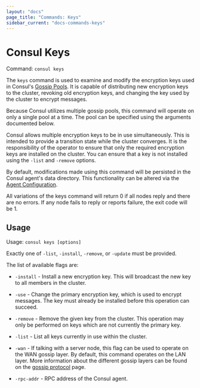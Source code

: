 ```yaml
---
layout: "docs"
page_title: "Commands: Keys"
sidebar_current: "docs-commands-keys"
---
```


# Consul Keys

Command: `consul keys`

The `keys` command is used to examine and modify the encryption keys used in
Consul's [Gossip Pools](/docs/internals/gossip.html). It is capable of
distributing new encryption keys to the cluster, revoking old encryption keys,
and changing the key used by the cluster to encrypt messages.

Because Consul utilizes multiple gossip pools, this command will operate on only
a single pool at a time. The pool can be specified using the arguments
documented below.

Consul allows multiple encryption keys to be in use simultaneously. This is
intended to provide a transition state while the cluster converges. It is the
responsibility of the operator to ensure that only the required encryption keys
are installed on the cluster. You can ensure that a key is not installed using
the `-list` and `-remove` options.

By default, modifications made using this command will be persisted in the
Consul agent's data directory. This functionality can be altered via the
[Agent Configuration](/docs/agent/options.html).

All variations of the keys command will return 0 if all nodes reply and there
are no errors. If any node fails to reply or reports failure, the exit code will
be 1.

## Usage

Usage: `consul keys [options]`

Exactly one of `-list`, `-install`, `-remove`, or `-update` must be provided.

The list of available flags are:

* `-install` - Install a new encryption key. This will broadcast the new key to
  all members in the cluster.

* `-use` - Change the primary encryption key, which is used to encrypt messages.
  The key must already be installed before this operation can succeed.

* `-remove` - Remove the given key from the cluster. This operation may only be
  performed on keys which are not currently the primary key.

* `-list` - List all keys currently in use within the cluster.

* `-wan` - If talking with a server node, this flag can be used to operate on
  the WAN gossip layer. By default, this command operates on the LAN layer. More
  information about the different gossip layers can be found on the
  [gossip protocol](/docs/internals/gossip.html) page.

* `-rpc-addr` - RPC address of the Consul agent.
